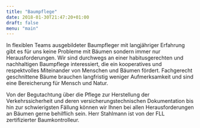 ```yaml
---
title: "Baumpflege"
date: 2018-01-30T21:47:20+01:00
draft: false
menu: "main"
---
```


In flexiblen Teams ausgebildeter Baumpfleger mit langjähriger Erfahrung gibt es für uns keine Probleme mit Bäumen sondern immer nur Herausforderungen. Wir sind durchwegs an einer habitusgerechten und nachhaltigen Baumpflege interessiert, die ein kooperatives und respektvolles Miteinander von Menschen und Bäumen fördert. Fachgerecht geschnittene Bäume brauchen langfristig weniger Aufmerksamkeit und sind eine Bereicherung für Mensch und Natur.

Von der Begutachtung über die Pflege zur Herstellung der Verkehrssicherheit und deren versicherungstechnischen Dokumentation bis hin zur schwierigsten Fällung können wir Ihnen bei allen Herausforderungen an Bäumen gerne behilflich sein. Herr Stahlmann ist von der FLL zertifizierter Baumkontrolleur.
